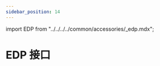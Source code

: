 ```yaml
---
sidebar_position: 14
---
```


import EDP from "../../../../common/accessories/\_edp.mdx";

# EDP 接口

<EDP  edp_overlay_name="Enable Sharp LQ133T1JW01 eDP Display" edp_img="/img/cm3i/cm3i-io-edp-display.webp" product="Radxa CM3I IO Board" rsetup_url="../../radxa-os/rsetup" />
